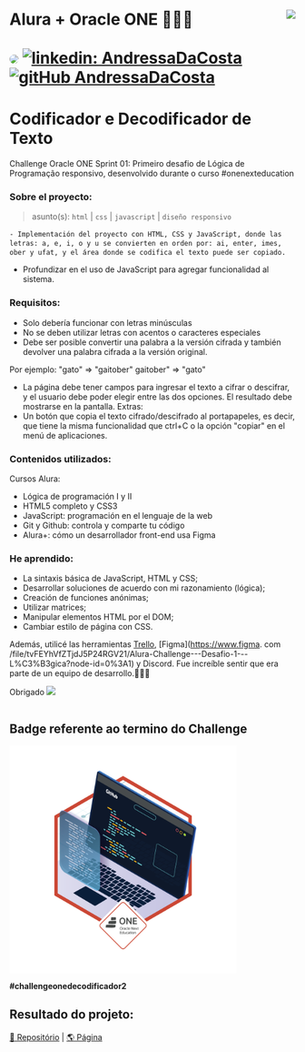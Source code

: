 # Alura + Oracle ONE 👩🏻‍💻  <img align="right" src="https://cursos.alura.com.br/assets/images/certificates/new/logo/oracle-one-logo.png"><br><br> [<img src="https://avatars.githubusercontent.com/u/95485809?v=4" width="35" style="border-radius:50%">]("linkedin.com/in/andressa-costa-286173225/") [![linkedin: AndressaDaCosta](https://img.shields.io/badge/-AndressaDaCosta-blue?style=flat-square&logo=Linkedin&logoColor=white&link=https://www.linkedin.com/in/AndressaDaCosta/)](linkedin.com/in/andressa-costa-286173225/)   [![gitHub AndressaDaCosta](https://img.shields.io/github/followers/AndressaDaCosta?label=follow&style=social)](https://github.com/AndressaDaCosta)

# Codificador e Decodificador de Texto

Challenge Oracle ONE Sprint 01: Primeiro desafio de Lógica de Programação responsivo, desenvolvido durante o curso #onenexteducation

### Sobre el proyecto:


   >asunto(s): ```html``` | ```css``` | ```javascript``` | ```diseño responsivo```
  
  
    - Implementación del proyecto con HTML, CSS y JavaScript, donde las letras: a, e, i, o y u se convierten en orden por: ai, enter, imes, ober y ufat, y el área donde se codifica el texto puede ser copiado.

  - Profundizar en el uso de JavaScript para agregar funcionalidad al sistema.

### Requisitos:

  - Solo debería funcionar con letras minúsculas
  - No se deben utilizar letras con acentos o caracteres especiales
  - Debe ser posible convertir una palabra a la versión cifrada y también devolver una palabra cifrada a la versión original.

Por ejemplo: "gato" => "gaitober" gaitober" => "gato"

  - La página debe tener campos para ingresar el texto a cifrar o descifrar, y el usuario debe poder elegir entre las dos opciones. El resultado debe mostrarse en la pantalla. Extras:
- Un botón que copia el texto cifrado/descifrado al portapapeles, es decir, que tiene la misma funcionalidad que ctrl+C o la opción "copiar" en el menú de aplicaciones.

### Contenidos utilizados:

Cursos Alura:
  - Lógica de programación I y II
  - HTML5 completo y CSS3
  - JavaScript: programación en el lenguaje de la web
  - Git y Github: controla y comparte tu código
  - Alura+: cómo un desarrollador front-end usa Figma

### He aprendido:

- La sintaxis básica de JavaScript, HTML y CSS;
- Desarrollar soluciones de acuerdo con mi razonamiento (lógica);
- Creación de funciones anónimas;
- Utilizar matrices;
- Manipular elementos HTML por el DOM;
- Cambiar estilo de página con CSS.




Además, utilicé las herramientas [Trello](https://trello.com/b/EmUFmjCv/decoder-de-texto-alura-challenges-oracle-one), [Figma](https://www.figma. com /file/tvFEYhVfZTjdJ5P24RGV21/Alura-Challenge---Desafio-1---L%C3%B3gica?node-id=0%3A1) y Discord. Fue increíble sentir que era parte de un equipo de desarrollo.👩🏻‍💻

Obrigado    <img width="180px" src="https://cursos.alura.com.br/assets/images/certificates/new/logo/oracle-alura.png">

 <div style="display:flex;" align="center">
   <h2>Badge referente ao termino do Challenge</h2>
 </div>

   <div style="display:flex;" align="center">
  <img src="https://github.com/AndressaDaCosta/codificador_decodificador_texto/blob/main/img/badge1.png?raw=true" width="400"/>
</div>

**#challengeonedecodificador2**

## Resultado do projeto:

[📁 Repositório](https://github.com/AndressaDaCosta/codificador_decodificador_texto) |  [🌎 Página](https://andressadacosta.github.io/codificador_decodificador_texto/)

